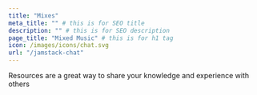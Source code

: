 ```yaml
---
title: "Mixes"
meta_title: "" # this is for SEO title
description: "" # this is for SEO description
page_title: "Mixed Music" # this is for h1 tag
icon: /images/icons/chat.svg
url: "/jamstack-chat"
---
```


Resources are a great way to share your knowledge and experience with others
